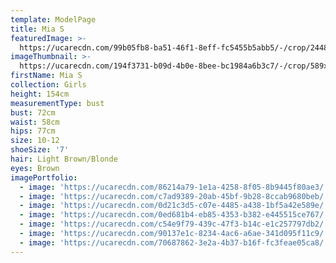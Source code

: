 ```yaml
---
template: ModelPage
title: Mia S
featuredImage: >-
  https://ucarecdn.com/99b05fb8-ba51-46f1-8eff-fc5455b5abb5/-/crop/2448x1325/0,164/-/preview/
imageThumbnail: >-
  https://ucarecdn.com/194f3731-b09d-4b0e-8bee-bc1984a6b3c7/-/crop/589x905/0,0/-/preview/
firstName: Mia S
collection: Girls
height: 154cm
measurementType: bust
bust: 72cm
waist: 58cm
hips: 77cm
size: 10-12
shoeSize: '7'
hair: Light Brown/Blonde
eyes: Brown
imagePortfolio:
  - image: 'https://ucarecdn.com/86214a79-1e1a-4258-8f05-8b9445f80ae3/'
  - image: 'https://ucarecdn.com/c7ad9389-20ab-45bf-9b28-8ccab9680beb/'
  - image: 'https://ucarecdn.com/0d21c3d5-c07e-4485-a438-1bf5a42e589e/'
  - image: 'https://ucarecdn.com/0ed681b4-eb85-4353-b382-e445515ce767/'
  - image: 'https://ucarecdn.com/c54e9f79-439c-47f3-b14c-e1c257797db2/'
  - image: 'https://ucarecdn.com/90137e1c-8234-4ac6-a6ae-341d095f11c9/'
  - image: 'https://ucarecdn.com/70687862-3e2a-4b37-b16f-fc3feae05ca8/'
---
```


